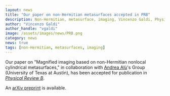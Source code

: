 ```yaml
---
layout: news
title: "Our paper on non-Hermitian metasurfaces accepted in PRB"
description: Non-Hermitian, metasurface, imaging, Vincenzo Galdi, Physical Review B
author: "Vincenzo Galdi"
author_handle: "vgaldi"
image: /assets/images/news/PRB.png
category: news
news: true
tags: [non-Hermitian, metasurfaces, imaging]
---
```


Our paper on "Magnified imaging based on non-Hermitian nonlocal cylindrical
 metasurfaces,"
in collaboration with [Andrea Alù]'s Group (University of Texas at Austin),
has been accepted for publication in [*Physical Review B*](https://journals.aps.org/prb/). 

An [arXiv preprint](http://arxiv.org/abs/1702.04101) is available.

[Andrea Alù]: http://users.ece.utexas.edu/~aalu/
